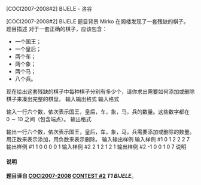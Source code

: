 



[COCI2007-2008#2] BIJELE - 洛谷














[COCI2007-2008#2] BIJELE
题目背景
Mirko 在阁楼发现了一套残缺的棋子。
题目描述
对于一套正确的棋子，应该包含：

- 一个国王；
- 一个皇后；
- 两个车；
- 两个象；
- 两个马；
- 八个兵。

现在给出这套残缺的棋子中每种棋子分别有多少个，请你求出需要如何添加或删除棋子来凑出完整的棋盘。
输入输出格式
输入格式

输入一行六个数，依次表示国王，皇后，车，象，马，兵的数量。这些数字都在 $0\sim 10$ 之间（包含端点）。
输出格式

输出一行六个数，依次表示国王，皇后，车，象，马，兵需要添加或删除的数量。用正数来表示添加，用负数来表示删除。
输入输出样例
输入样例 #1
0 1 2 2 2 7
输出样例 #1
1 0 0 0 0 1
输入样例 #2
2 1 2 1 2 1
输出样例 #2
-1 0 0 1 0 7
说明

#### 说明

**题目译自 [COCI2007-2008](https://hsin.hr/coci/archive/2007_2008/) [CONTEST #2](https://hsin.hr/coci/archive/2007_2008/contest2_tasks.pdf) *T1 BIJELE***。






